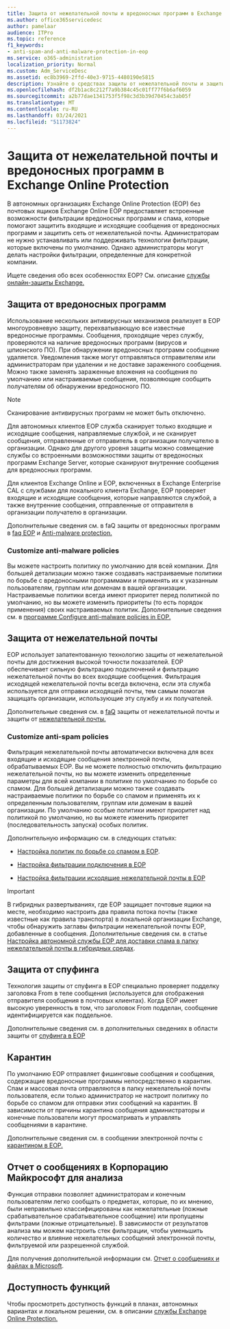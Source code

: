 ```yaml
---
title: Защита от нежелательной почты и вредоносных программ в Exchange Online Protection
ms.author: office365servicedesc
author: pamelaar
audience: ITPro
ms.topic: reference
f1_keywords:
- anti-spam-and-anti-malware-protection-in-eop
ms.service: o365-administration
localization_priority: Normal
ms.custom: Adm_ServiceDesc
ms.assetid: ec8b3969-2ffd-40e3-9715-4480190e5815
description: Узнайте о средствах защиты от нежелательной почты и защиты от вредоносных программ, доступных в автономных организациях Exchange Online Protection (EOP) без почтовых ящиков Exchange Online.
ms.openlocfilehash: df2b1ac8c212f7a9b384c45c01ff77f6b6af6059
ms.sourcegitcommit: a2b77dae1341753f5f98c3d3b39d70454c3ab05f
ms.translationtype: MT
ms.contentlocale: ru-RU
ms.lasthandoff: 03/24/2021
ms.locfileid: "51173824"
---
```

# <a name="anti-spam-and-anti-malware-protection-in-exchange-online-protection"></a>Защита от нежелательной почты и вредоносных программ в Exchange Online Protection

В автономных организациях Exchange Online Protection (EOP) без почтовых ящиков Exchange Online EOP предоставляет встроенные возможности фильтрации вредоносных программ и спама, которые помогают защитить входящие и исходящие сообщения от вредоносных программ и защитить сеть от нежелательной почты. Администраторам не нужно устанавливать или поддерживать технологии фильтрации, которые включены по умолчанию. Однако администраторы могут делать настройки фильтрации, определенные для конкретной компании.

Ищете сведения обо всех особенностях EOP? См. описание [службы онлайн-защиты Exchange.](exchange-online-protection-service-description.md)

## <a name="anti-malware-protection"></a>Защита от вредоносных программ

Использование нескольких антивирусных механизмов реализует в EOP многоуровневую защиту, перехватывающую все известные вредоносные программы. Сообщения, проходящие через службу, проверяются на наличие вредоносных программ (вирусов и шпионского ПО). При обнаружении вредоносных программ сообщение удаляется. Уведомления также могут отправляться отправителям или администраторам при удалении и не доставке зараженного сообщения. Можно также заменять зараженные вложения на сообщения по умолчанию или настраиваемые сообщения, позволяющие сообщить получателям об обнаружении вредоносного ПО.

> [!NOTE] 
> Сканирование антивирусных программ не может быть отключено.

Для автономных клиентов EOP служба сканирует только входящие и исходящие сообщения, направляемые службой, и не сканирует сообщения, отправленные от отправитель в организации получателю в организации. Однако для другого уровня защиты можно совмещение службы со встроенными возможностями защиты от вредоносных программ Exchange Server, которые сканируют внутренние сообщения для вредоносных программ.

Для клиентов Exchange Online и EOP, включенных в Exchange Enterprise CAL с службами для локального клиента Exchange, EOP проверяет входящие и исходящие сообщения, которые направляются службой, а также внутренние сообщения, отправленные от отправителя в организации получателю в организации.

Дополнительные сведения см. в faQ защиты от вредоносных программ в [faq EOP](/microsoft-365/security/office-365-security/anti-malware-protection) и [Anti-malware protection.](/microsoft-365/security/office-365-security/anti-malware-protection-faq-eop)

### <a name="customize-anti-malware-policies"></a>Customize anti-malware policies

Вы можете настроить политику по умолчанию для всей компании. Для большей детализации можно также создавать настраиваемые политики по борьбе с вредоносными программами и применять их к указанным пользователям, группам или доменам в вашей организации. Настраиваемые политики всегда имеют приоритет перед политикой по умолчанию, но вы можете изменить приоритеты (то есть порядок применения) своих настраиваемых политик. Дополнительные сведения см. в [программе Configure anti-malware policies in EOP.](/microsoft-365/security/office-365-security/configure-anti-malware-policies)

## <a name="anti-spam-protection"></a>Защита от нежелательной почты

EOP использует запатентованную технологию защиты от нежелательной почты для достижения высокой точности показателей. EOP обеспечивает сильную фильтрацию подключений и фильтрацию нежелательной почты во всех входящие сообщения. Фильтрация исходящей нежелательной почты всегда включена, если эта служба используется для отправки исходящей почты, тем самым помогая защищать организации, использующие эту службу и их получателей.

Дополнительные сведения см. в [faQ](/microsoft-365/security/office-365-security/anti-spam-protection) защиты от нежелательной почты и защиты от [нежелательной почты.](/microsoft-365/security/office-365-security/anti-spam-protection-faq)

### <a name="customize-anti-spam-policies"></a>Customize anti-spam policies

Фильтрация нежелательной почты автоматически включена для всех входящие и исходящие сообщения электронной почты, обрабатываемых EOP. Вы не можете полностью отключить фильтрацию нежелательной почты, но вы можете изменить определенные параметры для всей компании в политике по умолчанию по борьбе со спамом. Для большей детализации можно также создавать настраиваемые политики по борьбе со спамом и применять их к определенным пользователям, группам или доменам в вашей организации. По умолчанию особые политики имеют приоритет над политикой по умолчанию, но вы можете изменить приоритет (последовательность запуска) особых политик.

Дополнительную информацию см. в следующих статьях:

- [Настройка политик по борьбе со спамом в EOP](/microsoft-365/security/office-365-security/configure-your-spam-filter-policies).

- [Настройка фильтрации подключения в EOP](/microsoft-365/security/office-365-security/configure-the-connection-filter-policy)

- [Настройка фильтрации исходящие нежелательной почты в EOP](/microsoft-365/security/office-365-security/configure-the-outbound-spam-policy)

> [!IMPORTANT]
> В гибридных развертываниях, где EOP защищает почтовые ящики на месте, необходимо настроить два правила потока почты (также известные как правила транспорта) в локальной организации Exchange, чтобы обнаружить заглавы фильтрации нежелательной почты EOP, добавленные в сообщения. Дополнительные сведения см. в статье [Настройка автономной службы EOP для доставки спама в папку нежелательной почты в гибридных средах](/microsoft-365/security/office-365-security/ensure-that-spam-is-routed-to-each-user-s-junk-email-folder).

## <a name="anti-spoofing-protection"></a>Защита от спуфинга

Технология защиты от спуфинга в EOP специально проверяет подделку заголовка From в теле сообщения (используется для отображения отправителя сообщения в почтовых клиентах). Когда EOP имеет высокую уверенность в том, что заголовок From подделан, сообщение идентифицируется как поддельное.

Дополнительные сведения см. в дополнительных сведениях в области защиты от [спуфинга в EOP](/microsoft-365/security/office-365-security/anti-spoofing-protection)

## <a name="quarantine"></a>Карантин

По умолчанию EOP отправляет фишинговые сообщения и сообщения, содержащие вредоносные программы непосредственно в карантин. Спам и массовая почта отправляются в папку нежелательной почты пользователя, если только администратор не настроит политику по борьбе со спамом для отправки этих сообщений на карантин. В зависимости от причины карантина сообщения администраторы и конечные пользователи могут просматривать и управлять сообщениями в карантине.

Дополнительные сведения см. в сообщении электронной почты с [карантином в EOP.](/microsoft-365/security/office-365-security/quarantine-email-messages)

## <a name="report-messages-to-microsoft-for-analysis"></a>Отчет о сообщениях в Корпорацию Майкрософт для анализа

Функция отправки позволяет администраторам и конечным пользователям легко сообщать о предметах, которые, по их мнению, были неправильно классифицированы как нежелательные (ложные срабатывательное срабатывательное сообщение) или пропущены фильтрами (ложные отрицательные). В зависимости от результатов анализа мы можем настроить стек фильтрации, чтобы уменьшить количество и влияние нежелательных сообщений электронной почты, фильтруемой или разрешенной службой.

Для получения дополнительной информации см. [Отчет о сообщениях и файлах в Microsoft](/microsoft-365/security/office-365-security/report-junk-email-messages-to-microsoft).

## <a name="feature-availability"></a>Доступность функций

Чтобы просмотреть доступность функций в планах, автономных вариантах и локальном решении, см. в описании [службы Exchange Online Protection.](exchange-online-protection-service-description.md)